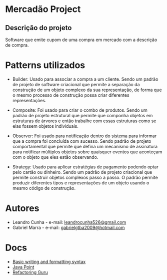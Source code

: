 # Mercadão Project

## Descrição do projeto

Software que emite cupom de uma compra em mercado com a descrição de compra.

# Patterns utilizados

- Builder: Usado para associar a compra a um cliente. Sendo um padrão de projeto de software criacional que permite a separação da construção de um objeto complexo da sua representação, de forma que o mesmo processo de construção possa criar diferentes representações. 

- Composite: Foi usado para criar o combo de produtos. Sendo um padrão de projeto estrutural que permite que componha objetos em estruturas de árvores e então trabalhe com essas estruturas como se elas fossem objetos individuais.

- Observer: Foi usado para notificação dentro do sistema para informar que a compra foi concluída com sucesso. Sendo padrão de projeto comportamental que permite que defina um mecanismo de assinatura para notificar múltiplos objetos sobre quaisquer eventos que aconteçam com o objeto que eles estão observando.

- Strategy: Usado para aplicar estratégias de pagamento podendo optar pelo cartão ou dinheiro. Sendo um padrão de projeto criacional que permite construir objetos complexos passo a passo. O padrão permite produzir diferentes tipos e representações de um objeto usando o mesmo código de construção.

# Autores

- Leandro Cunha - e-mail: leandrocunha526@gmail.com
- Gabriel Marra - e-mail: gabrielgtba2009@hotmail.com

# Docs
- [Basic writing and formatting syntax](https://docs.github.com/pt/free-pro-team@latest/github/writing-on-github/basic-writing-and-formatting-syntax)
- [Java Point](https://www.javatpoint.com/java-tutorial)
- [Refactoring Guru](https://refactoring.guru/)
